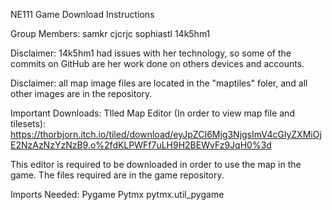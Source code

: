 NE111 Game Download Instructions

Group Members:
samkr
cjcrjc
sophiastl
14k5hm1

Disclaimer: 14k5hm1 had issues with her technology, so some of the commits on GitHub are her work done on others devices and accounts.

Disclaimer: all map image files are located in the "maptiles" foler, and all other images are in the repository.

Important Downloads:
TIled Map Editor (In order to view map file and tilesets):
https://thorbjorn.itch.io/tiled/download/eyJpZCI6Mjg3NjgsImV4cGlyZXMiOjE2NzAzNzYzNzB9.o%2fdKLPWFf7uLH9H2BEWvFz9JqH0%3d

This editor is required to be downloaded in order to use the map in the game. The files required are in the game repository.

Imports Needed:
Pygame
Pytmx
pytmx.util_pygame
